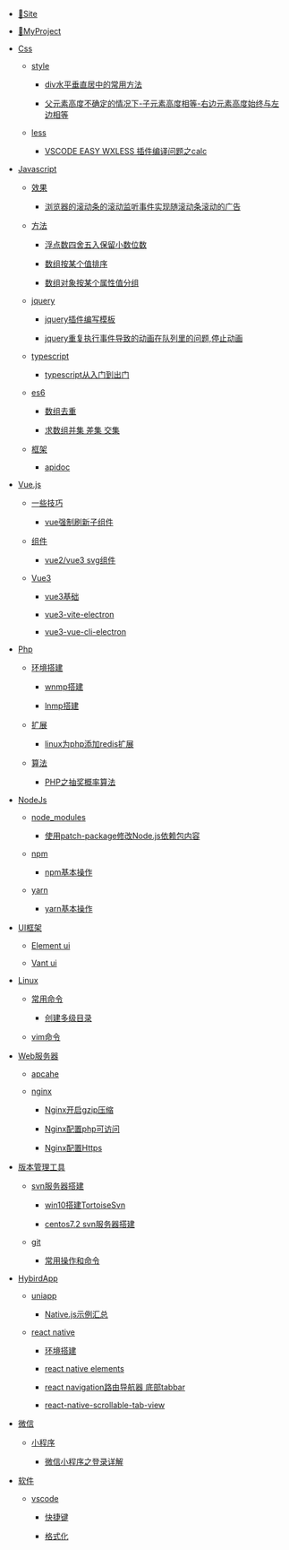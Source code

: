 - [🤣Site](/md/Site#site)<!-- Site -->

- [👏MyProject](/md/MyProject#myproject)<!-- MyProject -->

<!-- Css -->
- [Css](/md/Css#css)
  
  - [style](/md/Css#style)
    
    - [div水平垂直居中的常用方法](/md/Css#div水平垂直居中的常用方法) 
    
    - [父元素高度不确定的情况下-子元素高度相等-右边元素高度始终与左边相等](/md/Css#父元素高度不确定的情况下-子元素高度相等-右边元素高度始终与左边相等)
  
  - [less](/md/Css#less)
    
    - [VSCODE EASY WXLESS 插件编译问题之calc](/md/Css#vscode-easy-wxless-插件编译问题之calc)

<!-- Javascript -->
- [Javascript](/md/Javascript#javascript)

  - [效果](/md/Javascript#效果)

    - [浏览器的滚动条的滚动监听事件实现随滚动条滚动的广告](/md/Javascript#浏览器的滚动条的滚动监听事件实现随滚动条滚动的广告)

  - [方法](/md/Javascript#方法)

    - [浮点数四舍五入保留小数位数](/md/Javascript#浮点数四舍五入保留小数位数)

    - [数组按某个值排序](/md/Javascript#数组按某个值排序)

    - [数组对象按某个属性值分组](/md/Javascript#数组对象按某个属性值分组)

  - [jquery](/md/Javascript#jquery)

    - [jquery插件编写模板](/md/Javascript#jquery插件编写模板)

    - [jquery重复执行事件导致的动画在队列里的问题,停止动画](/md/Javascript#jquery重复执行事件导致的动画在队列里的问题停止动画)

  - [typescript](/md/Javascript#typescript)

    - [typescript从入门到出门](/md/Javascript#typescript从入门到出门)

  - [es6](/md/Javascript#es6)

    - [数组去重](/md/Javascript#数组去重)

    - [求数组并集 差集 交集](/md/Javascript#求数组并集-差集-交集)

  - [框架](/md/Javascript#框架)

    - [apidoc](/md/Javascript#apidoc)

<!-- Vue -->
- [Vue.js](/md/Vue#vuejs)

  - [一些技巧](/md/Vue#一些技巧)

    - [vue强制刷新子组件](/md/Vue#vue强制刷新子组件)

  - [组件](/md/Vue#组件)

    - [vue2/vue3 svg组件](/md/Vue#vue2vue3-svg组件)

  - [Vue3](/md/Vue#vue3)

    - [vue3基础](/md/Vue#vue3基础)

    - [vue3-vite-electron](/md/Vue#vue3-vite-electron)

    - [vue3-vue-cli-electron](/md/Vue#vue3-vue-cli-electron)

<!-- Php -->
- [Php](/md/Php#php)

  - [环境搭建](/md/Php#环境搭建)

    - [wnmp搭建](/md/Php#wnmp搭建)

    - [lnmp搭建](/md/Php#lnmp搭建)

  - [扩展](/md/Php#扩展)

    - [linux为php添加redis扩展](/md/Php#linux为php添加redis扩展)
  
  - [算法](/md/Php#算法)

    - [PHP之抽奖概率算法](/md/Php#PHP之抽奖概率算法)


- [NodeJs](/md/NodeJs#nodejs)
  
  - [node_modules](/md/NodeJs#node_modules)
    
    - [使用patch-package修改Node.js依赖包内容](/md/NodeJs#使用patch-package修改nodejs依赖包内容)
  
  - [npm](/md/NodeJs#npm)
    
    - [npm基本操作](/md/NodeJs#npm基本操作)
  
  - [yarn](/md/NodeJs#yarn)
    
    - [yarn基本操作](/md/NodeJs#yarn基本操作)

<!-- UI框架 -->
- [UI框架](/md/UI#ui框架)
  
  - [Element ui](/md/UI#element-ui)
  
  - [Vant ui](/md/UI#vant-ui)

<!-- Linux -->
- [Linux](/md/Linux#linux)
  
  - [常用命令](/md/Linux#常用命令)
    
    - [创建多级目录](/md/Linux#创建多级目录)
  
  - [vim命令](/md/Linux#vim命令)

<!-- web服务器 -->
- [Web服务器](/md/WebServer#web服务器)
  
  - [apcahe](/md/WebServer#apcahe)
  
  - [nginx](/md/WebServer#nginx)
    
    - [Nginx开启gzip压缩](/md/WebServer#nginx开启gzip压缩)

    - [Nginx配置php可访问](/md/WebServer#Nginx配置php可访问)

    - [Nginx配置Https](/md/WebServer#Nginx配置Https)

<!-- 版本管理工具 -->
- [版本管理工具](/md/TeamVersion#版本管理工具)
  
  - [svn服务器搭建](/md/TeamVersion#svn服务器搭建)
    
    - [win10搭建TortoiseSvn](/md/TeamVersion#win10搭建TortoiseSvn)
    
    - [centos7.2 svn服务器搭建](/md/TeamVersion#centos72-svn服务器搭建)
  
  - [git](/md/TeamVersion#git)
    
    - [常用操作和命令](/md/TeamVersion#常用操作和命令)

<!-- HibirdApp -->
- [HybirdApp](/md/HybirdApp#hybirdapp)
  
  - [uniapp](/md/HybirdApp#uniapp)
    
    - [Native.js示例汇总](/md/HybirdApp#nativejs示例汇总)
  
  - [react native](/md/HybirdApp#react-native)
    
    - [环境搭建](/md/HybirdApp#环境搭建)
    
    - [react native elements](/md/HybirdApp#react-native-elements)
    
    - [react navigation路由导航器 底部tabbar](/md/HybirdApp#react-navigation路由导航器-底部tabbar)
    
    - [react-native-scrollable-tab-view](/md/HybirdApp#react-native-scrollable-tab-view)

<!-- 微信 -->
- [微信](/md/Wechat#微信)
  
  - [小程序](/md/Wechat#小程序)
    
    - [微信小程序之登录详解](/md/Wechat#微信小程序之登录详解)

<!-- Software -->
- [软件](/md/Software#软件)
  
  - [vscode](/md/Software#vscode)
    
    - [快捷键](/md/Software#快捷键)
    
    - [格式化](/md/Software#格式化)